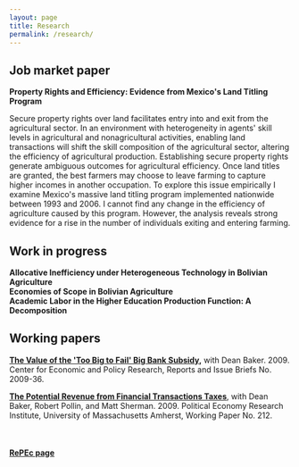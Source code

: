 ```yaml
---
layout: page
title: Research
permalink: /research/
---
```


## Job market paper

**Property Rights and Efficiency: Evidence from Mexico's Land Titling Program** 

Secure property rights over land facilitates entry into and exit from the agricultural sector. In an environment with heterogeneity in agents' skill levels in agricultural and nonagricultural activities, enabling land transactions will shift the skill composition of the agricultural sector, altering the efficiency of agricultural production. Establishing secure property rights generate ambiguous outcomes for agricultural efficiency. Once land titles are granted, the best farmers may choose to leave farming to capture higher incomes in another occupation. To explore this issue empirically I examine Mexico's massive land titling program implemented nationwide between 1993 and 2006. I cannot find any change in the efficiency of agriculture caused by this program. However, the analysis reveals strong evidence for a rise in the number of individuals exiting and entering farming.
<br>

## Work in progress

**Allocative Inefficiency under Heterogeneous Technology in Bolivian Agriculture**
<br>
**Economies of Scope in Bolivian Agriculture**
<br>
**Academic Labor in the Higher Education Production Function: A Decomposition**
<br>

## Working papers

**[The Value of the 'Too Big to Fail' Big Bank Subsidy](https://ideas.repec.org/p/epo/papers/2009-36.html),** with Dean Baker. 2009. Center for Economic and Policy Research, Reports and Issue Briefs No. 2009-36.

**[The Potential Revenue from Financial Transactions Taxes](https://ideas.repec.org/p/uma/periwp/wp212.html)**, with Dean Baker, Robert Pollin, and Matt Sherman. 2009. Political Economy Research Institute, University of Massachusetts Amherst, Working Paper No. 212.

<br>

#### **[RePEc page](https://ideas.repec.org/e/pmc164.html#works)**
